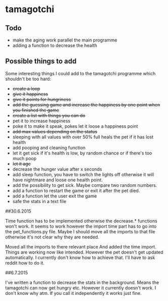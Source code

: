 # tamagotchi

## Todo
* make the aging work parallel the main programme
* adding a function to decrease the health

## Possible things to add
Some interesting things I could add to the
tamagotchi programme which shouldn't be too hard:

* ~~create a loop~~
* ~~give it happiness~~
* ~~give it points for hungriness~~
* ~~add the guessing game and increase the happiness by one point when you finished the game~~
* ~~create a list with things you can do~~
* pet it to increase happiness
* poke it to make it speak, pokes let it loose a happiness point
* ~~add max values depending on the status~~
* sleeping with all values with over 50% full heals the pet if it has lost health
* add pooping and cleaning function
* let it get sick if it's health is low, by random chance or if there's too much poop
* ~~let it age~~
* decrease the hunger value after x seconds
* add sleep function, you have to switch the lights off otherwise it will have nightmare and loose one health point.
* add the possibility to get sick. Maybe compare two random numbers. 
* add a function to restart the game or exit it after the pet died. 
* add a function let the user exit the game
* safe the stats in a text file

##30.6.2015

Time function has to be implemented otherwise the decrease.* functions won't work. 
It seems to work however the import time part has to go into the pet_functions.py file.
Maybe I should move all the imports to that file otherwise it's not clear why they are needed.

Moved all the imports to there relevant place 
And added the time import. Things are working now like intended.
However the pet doesn't get updated automatically. I currently don't know how to achieve that.
I'll have to ask reddit how to do it.

##6.7.2015

I've written a function to decrease the stats in the background. Means the tamagotchi can now get hungry etc.
However it currently doesn't work. I don't know why atm. If you call it independently it works just fine.

